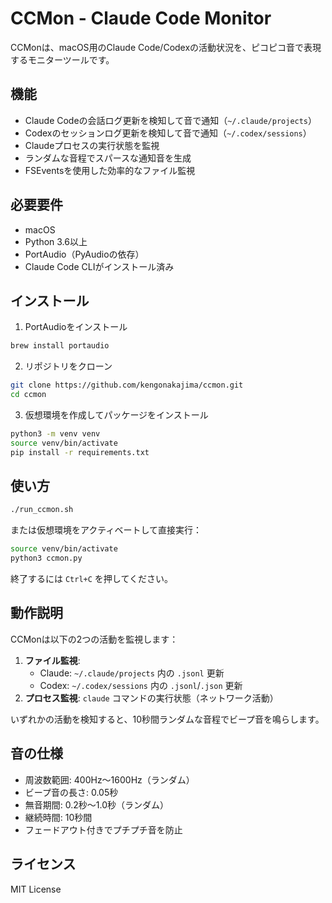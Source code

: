 # CCMon - Claude Code Monitor

CCMonは、macOS用のClaude Code/Codexの活動状況を、ピコピコ音で表現するモニターツールです。

## 機能

- Claude Codeの会話ログ更新を検知して音で通知（`~/.claude/projects`）
- Codexのセッションログ更新を検知して音で通知（`~/.codex/sessions`）
- Claudeプロセスの実行状態を監視
- ランダムな音程でスパースな通知音を生成
- FSEventsを使用した効率的なファイル監視

## 必要要件

- macOS
- Python 3.6以上
- PortAudio（PyAudioの依存）
- Claude Code CLIがインストール済み

## インストール

1. PortAudioをインストール
```bash
brew install portaudio
```

2. リポジトリをクローン
```bash
git clone https://github.com/kengonakajima/ccmon.git
cd ccmon
```

3. 仮想環境を作成してパッケージをインストール
```bash
python3 -m venv venv
source venv/bin/activate
pip install -r requirements.txt
```

## 使い方

```bash
./run_ccmon.sh
```

または仮想環境をアクティベートして直接実行：

```bash
source venv/bin/activate
python3 ccmon.py
```

終了するには `Ctrl+C` を押してください。

## 動作説明

CCMonは以下の2つの活動を監視します：

1. **ファイル監視**: 
   - Claude: `~/.claude/projects` 内の `.jsonl` 更新
   - Codex: `~/.codex/sessions` 内の `.jsonl`/`.json` 更新
2. **プロセス監視**: `claude` コマンドの実行状態（ネットワーク活動）

いずれかの活動を検知すると、10秒間ランダムな音程でビープ音を鳴らします。

## 音の仕様

- 周波数範囲: 400Hz〜1600Hz（ランダム）
- ビープ音の長さ: 0.05秒
- 無音期間: 0.2秒〜1.0秒（ランダム）
- 継続時間: 10秒間
- フェードアウト付きでプチプチ音を防止

## ライセンス

MIT License
